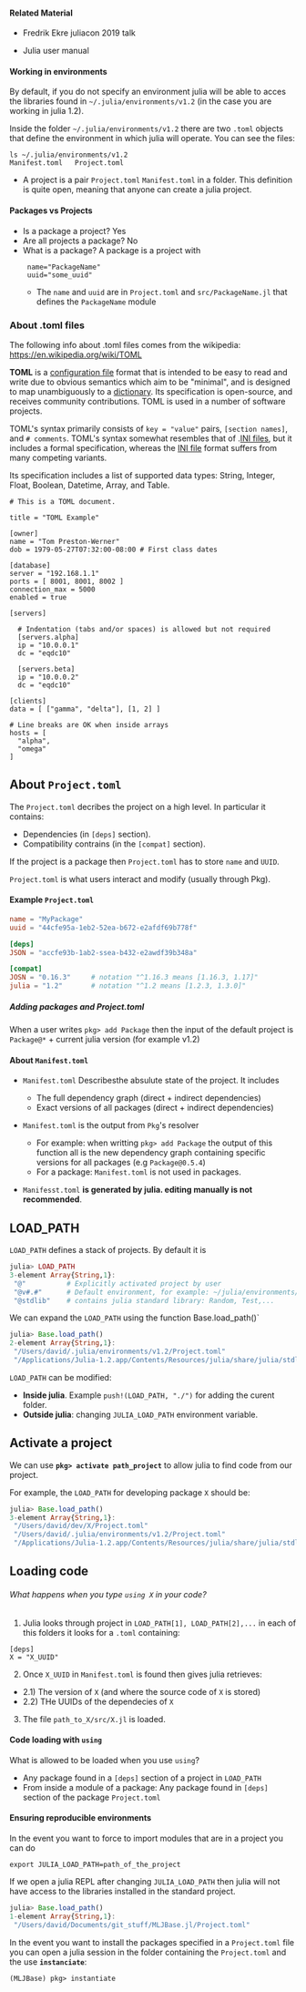 

#### Related Material

- Fredrik Ekre juliacon 2019 talk

- Julia user manual

  

  

#### Working in environments

By default, if you do not specify an environment julia will be able to acces the libraries found in
`~/.julia/environments/v1.2` (in the case you are working in julia 1.2).

Inside the folder `~/.julia/environments/v1.2` there are two `.toml` objects that define the environment
in which julia will operate. You can see the files:

```
ls ~/.julia/environments/v1.2
Manifest.toml	Project.toml
```


- A project is a pair `Project.toml` `Manifest.toml` in a folder. This definition is quite open, 
  meaning that anyone can create a julia project.



#### Packages vs Projects

- Is a package a project? Yes
- Are all projects a package? No
- What is a package? A package is a project with 
  ```
   name="PackageName"
   uuid="some_uuid"
  ```
    - The `name` and `uuid` are in `Project.toml` and `src/PackageName.jl` that defines the `PackageName`
      module
      
      

### About .toml files

The following info about .toml files comes from the wikipedia: https://en.wikipedia.org/wiki/TOML

**TOML** is a [configuration file](https://en.wikipedia.org/wiki/Configuration_file) format that is intended to be easy to read and write due to obvious semantics which aim to be "minimal", and is designed to map unambiguously to a [dictionary](https://en.wikipedia.org/wiki/Associative_array). Its specification is open-source, and receives community contributions. TOML is used in a number of software projects.

TOML's syntax primarily consists of `key = "value"` pairs, `[section names]`, and `# comments`. TOML's syntax somewhat resembles that of .[INI files](https://en.wikipedia.org/wiki/INI_file), but it includes a formal specification, whereas the [INI file](https://en.wikipedia.org/wiki/INI_file) format suffers from many competing variants.

Its specification includes a list of supported data types: String, Integer, Float, Boolean, Datetime, Array, and Table.

```
# This is a TOML document.

title = "TOML Example"

[owner]
name = "Tom Preston-Werner"
dob = 1979-05-27T07:32:00-08:00 # First class dates

[database]
server = "192.168.1.1"
ports = [ 8001, 8001, 8002 ]
connection_max = 5000
enabled = true

[servers]

  # Indentation (tabs and/or spaces) is allowed but not required
  [servers.alpha]
  ip = "10.0.0.1"
  dc = "eqdc10"

  [servers.beta]
  ip = "10.0.0.2"
  dc = "eqdc10"

[clients]
data = [ ["gamma", "delta"], [1, 2] ]

# Line breaks are OK when inside arrays
hosts = [
  "alpha",
  "omega"
]
```



## About `Project.toml`

The `Project.toml` decribes the project on a high level. In particular it contains:

- Dependencies (in `[deps]` section).
- Compatibility contrains (in the `[compat]` section).

If the project is a package then  `Project.toml` has to store `name` and `UUID`.

  `Project.toml` is what users interact and modify (usually through Pkg).

#### Example `Project.toml`

```toml
name = "MyPackage"
uuid = "44cfe95a-1eb2-52ea-b672-e2afdf69b778f"

[deps]
JSON = "accfe93b-1ab2-ssea-b432-e2awdf39b348a"

[compat]
JOSN = "0.16.3"     # notation "^1.16.3 means [1.16.3, 1.17]"
julia = "1.2"       # notation "^1.2 means [1.2.3, 1.3.0]"
```





##### Adding packages and Project.toml

When a user writes `pkg> add Package` then the input of the default project is `Package@*` + current julia version (for example v1.2)



#### About `Manifest.toml`

- `Manifest.toml` Describesthe absulute state of the project. It includes
  - The full dependency graph (direct + indirect dependencies)
  - Exact versions of all packages (direct + indirect dependencies)

- `Manifest.toml` is the output from `Pkg`'s resolver
  - For example: when writting `pkg> add Package`  the output of this function all is the new dependency graph containing specific versions for all packages (e.g `Package@0.5.4`)
  - For a package: `Manifest.toml` is not used in packages.
- `Manifesst.toml` **is generated by julia. editing manually is not recommended**.



## LOAD_PATH

`LOAD_PATH` defines a stack of projects. By default it is

```julia
julia> LOAD_PATH
3-element Array{String,1}:
 "@"          # Explicitly activated project by user
 "@v#.#"      # Default environment, for example: ~/julia/environments/v1.2
 "@stdlib"    # contains julia standard library: Random, Test,...
```

We can expand the `LOAD_PATH` using the function Base.load_path()`

```julia
julia> Base.load_path()
2-element Array{String,1}:
 "/Users/david/.julia/environments/v1.2/Project.toml"                          
 "/Applications/Julia-1.2.app/Contents/Resources/julia/share/julia/stdlib/v1.2"
```

`LOAD_PATH` can be modified:

- **Inside julia**. Example  `push!(LOAD_PATH, "./")` for adding the curent folder.
- **Outside julia**: changing `JULIA_LOAD_PATH` environment variable.



## Activate a project

We can use **`pkg> activate path_project`** to allow julia to find code from our project.

For example, the `LOAD_PATH` for developing package `X` should be:

```julia
julia> Base.load_path()
3-element Array{String,1}:
 "/Users/david/dev/X/Project.toml"                
 "/Users/david/.julia/environments/v1.2/Project.toml"                          
 "/Applications/Julia-1.2.app/Contents/Resources/julia/share/julia/stdlib/v1.2"
```



## Loading code

###### What happens when you type `using X` in your code?

1) Julia looks through project in `LOAD_PATH[1], LOAD_PATH[2],...` in each of this folders it looks for a `.toml` containing:

```
[deps]
X = "X_UUID"
```

2) Once `X_UUID` in `Manifest.toml` is found then gives julia retrieves:

- 2.1) The version of `X` (and where the source code of `X` is stored)
- 2.2) THe UUIDs of the dependecies of `X`

3) The file `path_to_X/src/X.jl` is loaded.



#### Code loading with `using`

What is allowed to be loaded when you use `using`?

- Any package found in a `[deps]` section of a project in `LOAD_PATH`
- From inside a module of a package: Any package found in `[deps]` section of the package `Project.toml`

 

#### Ensuring reproducible environments

In the event you want to force to import modules that are in a project you can do

```shell
export JULIA_LOAD_PATH=path_of_the_project
```

If we open a julia REPL after changing `JULIA_LOAD_PATH` then julia will not have access to the libraries installed in the standard project.

```julia
julia> Base.load_path()
1-element Array{String,1}:
 "/Users/david/Documents/git_stuff/MLJBase.jl/Project.toml"
```

In the event you want to install the packages specified in a  `Project.toml` file you can open a julia session in the folder containing the `Project.toml` and the use **`instanciate`**:

```
(MLJBase) pkg> instantiate
```



